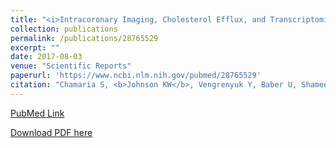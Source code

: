```yaml
---
title: "<i>Intracoronary Imaging, Cholesterol Efflux, and Transcriptomics after Intensive Statin Treatment in Diabetes</i>"
collection: publications
permalink: /publications/28765529
excerpt: "" 
date: 2017-08-03
venue: "Scientific Reports"
paperurl: 'https://www.ncbi.nlm.nih.gov/pubmed/28765529'
citation: "Chamaria S, <b>Johnson KW</b>, Vengrenyuk Y, Baber U, Shameer K, Divaraniya AA, Glicksberg BS, Li L, Bhatheja S, Moreno P, Maehara A, Mehran R, Dudley JT, Narula J, Sharma SK, Kini AS. Sci Rep. 2017 Aug 1;7(1):7001. doi: 10.1038/s41598-017-07029-7. PubMed ID: 28765529"
---
```


[PubMed Link](https://www.ncbi.nlm.nih.gov/pubmed/28765529)

[Download PDF here](https://kippjohnson.com/files/28765529.pdf)

<script type='text/javascript' src='https://d1bxh8uas1mnw7.cloudfront.net/assets/embed.js'></script>
<div class='altmetric-embed' data-badge-type="medium-donut" data-pmid="28765529" data-hide-no-mentions="true" data-hide-less-than="2" class="altmetric-embed"></div>
